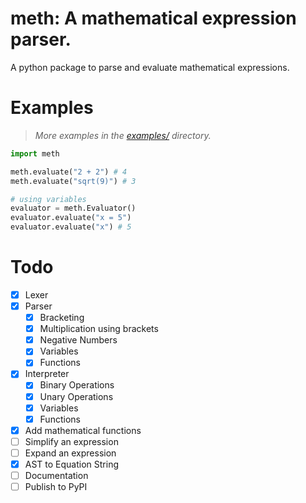 # meth: A mathematical expression parser.

A python package to parse and evaluate mathematical expressions.

# Examples

> _More examples in the [examples/](examples/) directory._

```py
import meth

meth.evaluate("2 + 2") # 4
meth.evaluate("sqrt(9)") # 3

# using variables
evaluator = meth.Evaluator()
evaluator.evaluate("x = 5")
evaluator.evaluate("x") # 5
```

# Todo

- [x] Lexer
- [x] Parser
  - [x] Bracketing
  - [x] Multiplication using brackets
  - [x] Negative Numbers
  - [x] Variables
  - [x] Functions
- [x] Interpreter
  - [x] Binary Operations
  - [x] Unary Operations
  - [x] Variables
  - [x] Functions
- [x] Add mathematical functions
- [ ] Simplify an expression
- [ ] Expand an expression
- [x] AST to Equation String
- [ ] Documentation
- [ ] Publish to PyPI
